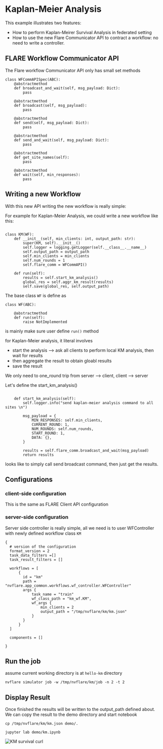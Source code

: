 # Kaplan-Meier Analysis

This example illustrates two features:
* How to perform Kaplan-Meirer Survival Analysis in federated setting
* How to use the new Flare Communicator API to contract a workflow: no need to write a controller.  

## FLARE Workflow Communicator API

The Flare workflow Communicator API only has small set methods

```
class WFCommAPISpec(ABC):
    @abstractmethod
    def broadcast_and_wait(self, msg_payload: Dict):
        pass

    @abstractmethod
    def broadcast(self, msg_payload):
        pass

    @abstractmethod
    def send(self, msg_payload: Dict):
        pass

    @abstractmethod
    def send_and_wait(self, msg_payload: Dict):
        pass

    @abstractmethod
    def get_site_names(self):
        pass

    @abstractmethod
    def wait(self, min_responses):
        pass
```


## Writing a new Workflow

With this new API writing the new workflow is really simple: 

For example for Kaplan-Meier Analysis, we could write a new workflow like this: 

```

class KM(WF):
    def __init__(self, min_clients: int, output_path: str):
        super(KM, self).__init__()
        self.logger = logging.getLogger(self.__class__.__name__)
        self.output_path = output_path
        self.min_clients = min_clients
        self.num_rounds = 1
        self.flare_comm = WFCommAPI()

    def run(self):
        results = self.start_km_analysis()
        global_res = self.aggr_km_result(results)
        self.save(global_res, self.output_path)

```

The base class ```WF``` is define as

```
class WF(ABC):

    @abstractmethod
    def run(self):
        raise NotImplemented
```
is mainly make sure user define ```run()``` method

for Kaplan-Meier analysis, it literal involves

* start the analysis --> ask all clients to perform local KM analysis, then wait for results 
* then aggregate the result to obtain gloabl results
* save the result

We only need to one_round trip from server --> client, client --> server

Let's define the start_km_analysis()

```

    def start_km_analysis(self):
        self.logger.info("send kaplan-meier analysis command to all sites \n")

        msg_payload = {
            MIN_RESPONSES: self.min_clients,
            CURRENT_ROUND: 1,
            NUM_ROUNDS: self.num_rounds,
            START_ROUND: 1,
            DATA: {},
        }

        results = self.flare_comm.broadcast_and_wait(msg_payload)
        return results

```

looks like to simply call send broadcast command, then just get the results.

## Configurations

### client-side configuration

This is the same as FLARE Client API configuration

### server-side configuration

  Server side controller is really simple, all we need is to user WFController with newly defined workflow class
```KM```

```
{
  # version of the configuration
  format_version = 2
  task_data_filters =[]
  task_result_filters = []

  workflows = [
      {
        id = "km"
        path = "nvflare.app_common.workflows.wf_controller.WFController"
        args {
            task_name = "train"
            wf_class_path = "km_wf.KM",
            wf_args {
                min_clients = 2
                output_path = "/tmp/nvflare/km/km.json"
            }
        }
      }
  ]

  components = []

}

```


## Run the job

assume current working directory is at ```hello-km``` directory 

```
nvflare simulator job -w /tmp/nvflare/km/job -n 2 -t 2
```


## Display Result

Once finished the results will be written to the output_path defined about. 
We can copy the result to the demo directory and start notebook

```
cp /tmp/nvflare/km/km.json demo/.

jupyter lab demo/km.ipynb 

```
![KM survival curl](km_survival_curve.png)
